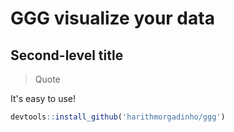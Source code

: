 # GGG visualize your data

## Second-level title

> Quote

It's easy to use!

```r
devtools::install_github('harithmorgadinho/ggg')
```
